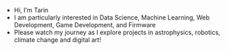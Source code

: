 - Hi, I’m Tarin
- I am particularly interested in Data Science, Machine Learning, Web Development, Game Development, and Firmware
- Please watch my journey as I explore projects in astrophysics, robotics, climate change and digital art!
